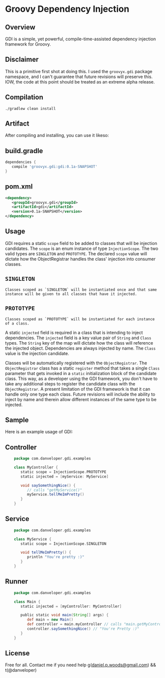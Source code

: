 Groovy Dependency Injection
===

Overview
---
GDI is a simple, yet powerful, compile-time-assisted dependency injection framework for Groovy.

Disclaimer
---
This is a primitive first shot at doing this. I used the `groovyx.gdi` package namespace, and I can't guarantee that future revisions will preserve this. IOW, the code at this point should be treated as an extreme alpha release.

Compilation
---
`./gradlew clean install`

Artifact
---
After compiling and installing, you can use it likeso:

  ## build.gradle
```groovy
dependencies {
   compile 'groovyx.gdi:gdi:0.1a-SNAPSHOT'
}
```

  ## pom.xml
```XML
<dependency>
   <groupId>groovyx.gdi</groupId>
   <artifactId>gdi</artifactId>
   <version>0.1a-SNAPSHOT</version>
</dependency>
```

Usage
---
GDI requires a static `scope` field to be added to classes that will be injection candidates. The `scope` is an enum instance of type `InjectionScope`. The two valid types are `SINGLETON` and `PROTOTYPE`. The declared `scope` value will dictate how the ObjectRegistrar handles the class' injection into consumer classes.

## `SINGLETON`
    Classes scoped as `SINGLETON` will be instantiated once and that same instance will be given to all classes that have it injected.

## `PROTOTYPE`
    Classes scoped as `PROTOTYPE` will be instantiated for each instance of a class.

A static `injected` field is required in a class that is intending to inject dependencies. The `injected` field is a key value pair of `String` and `Class` types. The `String` key of the map will dictate how the class will reference the injected object. Dependencies are always injected by name. The `Class` value is the injection candidate.

Classes will be automatically registered with the `ObjectRegistrar`. The `ObjectRegistrar` class has a static `register` method that takes a single `Class` parameter that gets invoked in a `static` initialization block of the candidate class. This way, as a developer using the GDI framework, you don't have to take any additional steps to register the candidate class with the `ObjectRegistrar`. A present limitation of the GDI framework is that it can handle only one type each class. Future revisions will include the ability to inject by name and therein allow different instances of the same type to be injected.

Sample
---
Here is an example usage of GDI:

  ## Controller
```groovy
    package com.danveloper.gdi.examples

    class MyController {
       static scope = InjectionScope.PROTOTYPE
       static injected = [myService: MyService]

       void saySomethingNice() {
          // calls "getMyService()"
          myService.tellMeImPretty()
       }
    }
```
  ## Service
```groovy
    package com.danveloper.gdi.examples

    class MyService {
       static scope = InjectionScope.SINGLETON

       void tellMeImPretty() {
          println "You're pretty :)"
       }
    }
```
  ## Runner
```groovy
    package com.danveloper.gdi.examples

    class Main {
       static injected = [myController: MyController]

       public static void main(String[] args) {
          def main = new Main()
          def controller = main.myController // calls "main.getMyController()"
          controller.saySomethingNice() // "You're Pretty :)"
       }
    }

```

License
---
Free for all. Contact me if you need help g(daniel.p.woods@gmail.com) && t(@danveloper)
